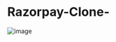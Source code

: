 # Razorpay-Clone-
![image](https://github.com/Vishal-Singh-Thapa/Razorpay-Clone-/assets/97399478/5e34a19e-4867-43f0-b5e1-4a1c65f9830b)
